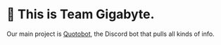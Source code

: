 # 👋  This is Team Gigabyte.
Our main project is [Quotobot](https://github.com/Team-Gigabyte/quotobot), the Discord bot that pulls all kinds of info.
